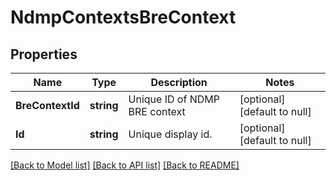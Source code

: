 # NdmpContextsBreContext

## Properties
Name | Type | Description | Notes
------------ | ------------- | ------------- | -------------
**BreContextId** | **string** | Unique ID of NDMP BRE context | [optional] [default to null]
**Id** | **string** | Unique display id. | [optional] [default to null]

[[Back to Model list]](../README.md#documentation-for-models) [[Back to API list]](../README.md#documentation-for-api-endpoints) [[Back to README]](../README.md)


